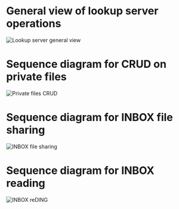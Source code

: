 # General view of lookup server operations
![Lookup server general view](http://www.plantuml.com/plantuml/proxy?src=https://raw.githubusercontent.com/valb3r/docusafe/feature/documentation/diagrams/generic_view.puml&fmt=png&vvv=5)

# Sequence diagram for CRUD on private files
![Private files CRUD](http://www.plantuml.com/plantuml/proxy?src=https://raw.githubusercontent.com/valb3r/docusafe/feature/documentation/diagrams/sequence_private.puml&fmt=png&vvv=3)

# Sequence diagram for INBOX file sharing
![INBOX file sharing](http://www.plantuml.com/plantuml/proxy?src=https://raw.githubusercontent.com/valb3r/docusafe/feature/documentation/diagrams/sequence_put_inbox.puml&fmt=png&vvv=1)

# Sequence diagram for INBOX reading
![INBOX reDING](http://www.plantuml.com/plantuml/proxy?src=https://raw.githubusercontent.com/valb3r/docusafe/feature/documentation/diagrams/sequence_read_inbox.puml&fmt=png&vvv=1)